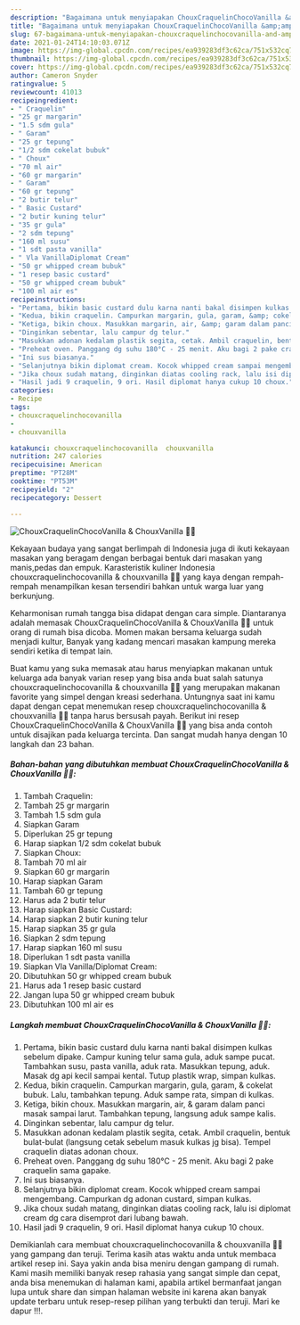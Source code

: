 ```yaml
---
description: "Bagaimana untuk menyiapakan ChouxCraquelinChocoVanilla &amp;amp; ChouxVanilla 🍫🍦 minggu ini"
title: "Bagaimana untuk menyiapakan ChouxCraquelinChocoVanilla &amp;amp; ChouxVanilla 🍫🍦 minggu ini"
slug: 67-bagaimana-untuk-menyiapakan-chouxcraquelinchocovanilla-and-amp-chouxvanilla-minggu-ini
date: 2021-01-24T14:10:03.071Z
image: https://img-global.cpcdn.com/recipes/ea939283df3c62ca/751x532cq70/chouxcraquelinchocovanilla-chouxvanilla-🍫🍦-foto-resep-utama.jpg
thumbnail: https://img-global.cpcdn.com/recipes/ea939283df3c62ca/751x532cq70/chouxcraquelinchocovanilla-chouxvanilla-🍫🍦-foto-resep-utama.jpg
cover: https://img-global.cpcdn.com/recipes/ea939283df3c62ca/751x532cq70/chouxcraquelinchocovanilla-chouxvanilla-🍫🍦-foto-resep-utama.jpg
author: Cameron Snyder
ratingvalue: 5
reviewcount: 41013
recipeingredient:
- " Craquelin"
- "25 gr margarin"
- "1.5 sdm gula"
- " Garam"
- "25 gr tepung"
- "1/2 sdm cokelat bubuk"
- " Choux"
- "70 ml air"
- "60 gr margarin"
- " Garam"
- "60 gr tepung"
- "2 butir telur"
- " Basic Custard"
- "2 butir kuning telur"
- "35 gr gula"
- "2 sdm tepung"
- "160 ml susu"
- "1 sdt pasta vanilla"
- " Vla VanillaDiplomat Cream"
- "50 gr whipped cream bubuk"
- "1 resep basic custard"
- "50 gr whipped cream bubuk"
- "100 ml air es"
recipeinstructions:
- "Pertama, bikin basic custard dulu karna nanti bakal disimpen kulkas sebelum dipake. Campur kuning telur sama gula, aduk sampe pucat. Tambahkan susu, pasta vanilla, aduk rata. Masukkan tepung, aduk. Masak dg api kecil sampai kental. Tutup plastik wrap, simpan kulkas."
- "Kedua, bikin craquelin. Campurkan margarin, gula, garam, &amp; cokelat bubuk. Lalu, tambahkan tepung. Aduk sampe rata, simpan di kulkas."
- "Ketiga, bikin choux. Masukkan margarin, air, &amp; garam dalam panci masak sampai larut. Tambahkan tepung, langsung aduk sampe kalis."
- "Dinginkan sebentar, lalu campur dg telur."
- "Masukkan adonan kedalam plastik segita, cetak. Ambil craquelin, bentuk bulat-bulat (langsung cetak sebelum masuk kulkas jg bisa). Tempel craquelin diatas adonan choux."
- "Preheat oven. Panggang dg suhu 180°C - 25 menit. Aku bagi 2 pake craquelin sama gapake."
- "Ini sus biasanya."
- "Selanjutnya bikin diplomat cream. Kocok whipped cream sampai mengembang. Campurkan dg adonan custard, simpan kulkas."
- "Jika choux sudah matang, dinginkan diatas cooling rack, lalu isi diplomat cream dg cara disemprot dari lubang bawah."
- "Hasil jadi 9 craquelin, 9 ori. Hasil diplomat hanya cukup 10 choux."
categories:
- Recipe
tags:
- chouxcraquelinchocovanilla
- 
- chouxvanilla

katakunci: chouxcraquelinchocovanilla  chouxvanilla 
nutrition: 247 calories
recipecuisine: American
preptime: "PT28M"
cooktime: "PT53M"
recipeyield: "2"
recipecategory: Dessert

---
```



![ChouxCraquelinChocoVanilla &amp; ChouxVanilla 🍫🍦](https://img-global.cpcdn.com/recipes/ea939283df3c62ca/751x532cq70/chouxcraquelinchocovanilla-chouxvanilla-🍫🍦-foto-resep-utama.jpg)

Kekayaan budaya yang sangat berlimpah di Indonesia juga di ikuti kekayaan masakan yang beragam dengan berbagai bentuk dari masakan yang manis,pedas dan empuk. Karasteristik kuliner Indonesia chouxcraquelinchocovanilla &amp; chouxvanilla 🍫🍦 yang kaya dengan rempah-rempah menampilkan kesan tersendiri bahkan untuk warga luar yang berkunjung.


Keharmonisan rumah tangga bisa didapat dengan cara simple. Diantaranya adalah memasak ChouxCraquelinChocoVanilla &amp; ChouxVanilla 🍫🍦 untuk orang di rumah bisa dicoba. Momen makan bersama keluarga sudah menjadi kultur, Banyak yang kadang mencari masakan kampung mereka sendiri ketika di tempat lain.



Buat kamu yang suka memasak atau harus menyiapkan makanan untuk keluarga ada banyak varian resep yang bisa anda buat salah satunya chouxcraquelinchocovanilla &amp; chouxvanilla 🍫🍦 yang merupakan makanan favorite yang simpel dengan kreasi sederhana. Untungnya saat ini kamu dapat dengan cepat menemukan resep chouxcraquelinchocovanilla &amp; chouxvanilla 🍫🍦 tanpa harus bersusah payah.
Berikut ini resep ChouxCraquelinChocoVanilla &amp; ChouxVanilla 🍫🍦 yang bisa anda contoh untuk disajikan pada keluarga tercinta. Dan sangat mudah hanya dengan 10 langkah dan 23 bahan.


<!--inarticleads1-->

##### Bahan-bahan yang dibutuhkan membuat ChouxCraquelinChocoVanilla &amp; ChouxVanilla 🍫🍦:

1. Tambah  Craquelin:
1. Tambah 25 gr margarin
1. Tambah 1.5 sdm gula
1. Siapkan  Garam
1. Diperlukan 25 gr tepung
1. Harap siapkan 1/2 sdm cokelat bubuk
1. Siapkan  Choux:
1. Tambah 70 ml air
1. Siapkan 60 gr margarin
1. Harap siapkan  Garam
1. Tambah 60 gr tepung
1. Harus ada 2 butir telur
1. Harap siapkan  Basic Custard:
1. Harap siapkan 2 butir kuning telur
1. Harap siapkan 35 gr gula
1. Siapkan 2 sdm tepung
1. Harap siapkan 160 ml susu
1. Diperlukan 1 sdt pasta vanilla
1. Siapkan  Vla Vanilla/Diplomat Cream:
1. Dibutuhkan 50 gr whipped cream bubuk
1. Harus ada 1 resep basic custard
1. Jangan lupa 50 gr whipped cream bubuk
1. Dibutuhkan 100 ml air es




<!--inarticleads2-->

##### Langkah membuat  ChouxCraquelinChocoVanilla &amp; ChouxVanilla 🍫🍦:

1. Pertama, bikin basic custard dulu karna nanti bakal disimpen kulkas sebelum dipake. Campur kuning telur sama gula, aduk sampe pucat. Tambahkan susu, pasta vanilla, aduk rata. Masukkan tepung, aduk. Masak dg api kecil sampai kental. Tutup plastik wrap, simpan kulkas.
1. Kedua, bikin craquelin. Campurkan margarin, gula, garam, &amp; cokelat bubuk. Lalu, tambahkan tepung. Aduk sampe rata, simpan di kulkas.
1. Ketiga, bikin choux. Masukkan margarin, air, &amp; garam dalam panci masak sampai larut. Tambahkan tepung, langsung aduk sampe kalis.
1. Dinginkan sebentar, lalu campur dg telur.
1. Masukkan adonan kedalam plastik segita, cetak. Ambil craquelin, bentuk bulat-bulat (langsung cetak sebelum masuk kulkas jg bisa). Tempel craquelin diatas adonan choux.
1. Preheat oven. Panggang dg suhu 180°C - 25 menit. Aku bagi 2 pake craquelin sama gapake.
1. Ini sus biasanya.
1. Selanjutnya bikin diplomat cream. Kocok whipped cream sampai mengembang. Campurkan dg adonan custard, simpan kulkas.
1. Jika choux sudah matang, dinginkan diatas cooling rack, lalu isi diplomat cream dg cara disemprot dari lubang bawah.
1. Hasil jadi 9 craquelin, 9 ori. Hasil diplomat hanya cukup 10 choux.




Demikianlah cara membuat chouxcraquelinchocovanilla &amp; chouxvanilla 🍫🍦 yang gampang dan teruji. Terima kasih atas waktu anda untuk membaca artikel resep ini. Saya yakin anda bisa meniru dengan gampang di rumah. Kami masih memiliki banyak resep rahasia yang sangat simple dan cepat, anda bisa menemukan di halaman kami, apabila artikel bermanfaat jangan lupa untuk share dan simpan halaman website ini karena akan banyak update terbaru untuk resep-resep pilihan yang terbukti dan teruji. Mari ke dapur !!!. 
